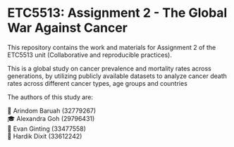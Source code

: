 # ETC5513: Assignment 2 - The Global War Against Cancer

This repository contains the work and materials for Assignment 2 of the ETC5513 unit (Collaborative and reproducible practices). 

This is a global study on cancer prevalence and mortality rates across generations, by utilizing publicly available datasets to analyze cancer death rates across different cancer types, age groups and countries

The authors of this study are:

🤖 Arindom Baruah (32779267)
<br>
🎓 Alexandra Goh (29796431)
<br>
💁 Evan Ginting (33477558)  
👾 Hardik Dixit (33612242)
